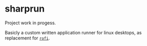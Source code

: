 # sharprun

Project work in progess.

Basicly a custom written application runner for linux desktops, as replacement for [`rofi`](https://github.com/davatorium/rofi).